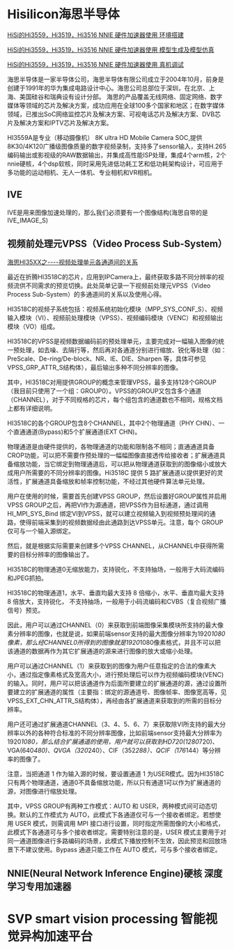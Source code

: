 # Hisilicon海思半导体

[HiSi的Hi3559，Hi3519，Hi3516 NNIE 硬件加速器使用 环境搭建](https://blog.csdn.net/u011728480/article/details/91125581)

[HiSi的Hi3559，Hi3519，Hi3516 NNIE 硬件加速器使用 模型生成及模型仿真](https://blog.csdn.net/u011728480/article/details/91294917)

[HiSi的Hi3559，Hi3519，Hi3516 NNIE 硬件加速器使用 真机调试](https://blog.csdn.net/u011728480/article/details/92069793)

海思半导体是一家半导体公司，海思半导体有限公司成立于2004年10月，前身是创建于1991年的华为集成电路设计中心。海思公司总部位于深圳，在北京、上海、美国硅谷和瑞典设有设计分部。
海思的产品覆盖无线网络、固定网络、数字媒体等领域的芯片及解决方案，成功应用在全球100多个国家和地区；在数字媒体领域，已推出SoC网络监控芯片及解决方案、可视电话芯片及解决方案、DVB芯片及解决方案和IPTV芯片及解决方案。

HI3559A是专业（移动摄像机） 8K ultra HD Mobile Camera SOC,提供8K30/4K120广播级图像质量的数字视频录制，支持多了sensor输入，支持H.265编码输出或影视级的RAW数据输出，并集成高性能ISP处理，集成4个arm核，2个nnie硬核，4个dsp软核，同时采用先进低功耗工艺和低功耗架构设计，可应用于多功能的运动相机、无人一体机、专业相机和VR相机。

## IVE
IVE是用来图像加速处理的，那么我们必须要有一个图像结构(海思自带的是IVE_IMAGE_S)


## 视频前处理元VPSS（Video Process Sub-System）
[海思HI35XX之----视频处理单元各通道间的关系 ](https://www.cnblogs.com/cyyljw/p/6861593.html)

最近在折腾HI3518C的芯片，应用到IPCamera上，最终获取多路不同分辨率的视频流供不同需求的预览切换。此处简单记录一下视频前处理元VPSS（Video Process Sub-System）的多通道间的关系以及使用心得。

HI3518C的视频子系统包括：视频系统初始化模块（MPP_SYS_CONF_S）、视频输入模块（VI）、视频前处理模块（VPSS）、视频编码模块（VENC）和视频输出模块（VO）组成。

HI3518C的VPSS是视频数据编码前的预处理单元，主要完成对一幅输入图像的统一预处理，如去噪、去隔行等，然后再对各通道分别进行缩放、锐化等处理（如：PreScale、De-ring/De-block、NR、IE、DIE、Sharpen 等，具体可参见VPSS_GRP_ATTR_S结构体），最后输出多种不同分辨率的图像。
        
其中，HI3518C对用提供GROUP的概念来管理VPSS，最多支持128个GROUP（我目前只使用了一个组：GROUP0）。VPSS的GROUP又包含多个通道（CHANNEL），对于不同规格的芯片，每个组包含的通道数也不相同，规格文档上都有详细说明。
        
HI3518C的各个GROUP包含8个CHANNEL，其中2个物理通道（PHY CHN）、一个直通通道(Bypass)和5个扩展通道(EXT CHN)。
        
物理通道是由硬件提供的，各物理通道的功能和限制各不相同；直通通道具备CROP功能，可以把不需要作预处理的一幅幅图像直接透传给接收者；扩展通道具备缩放功能，当它绑定到物理通道后，可以把从物理通道获取到的图像缩小或放大成用户所需要的不同分辨率的图像。Hi3518C 提供 5 路扩展通道以提供更好的灵活性，扩展通道具备缩放和帧率控制功能，不经过其他硬件算法单元处理。
        
用户在使用的时候，需要首先创建VPSS GROUP，然后设置好GROUP属性并启用VPSS GROUP之后，再把VI作为源通道，把VPSS作为目标通道，通过调用 HI_MPI_SYS_Bind 绑定VI到VPSS，就可以建立视频输入到视频预处理间的通路，使得前端采集到的视频数据经由此通路到达VPSS单元。注意，每个 GROUP 仅可与一个输入源绑定。
        
然后，就是根据实际需要来创建多个VPSS CHANNEL，从CHANNEL中获得所需要的目标分辨率的图像输出了。
        
HI3518C的物理通道0无缩放能力，支持锐化，不支持抽场，一般用于大码流编码和JPEG抓拍。
        
HI3518C的物理通道1，水平、垂直均最大支持 8 倍缩小，水平、垂直均最大支持 8 倍放大，支持锐化， 不支持抽场，一般用于小码流编码和CVBS（复合视频广播信号）预览。
        
因此，用户可以通过CHANNEL（0）来获取到前端图像采集模块所支持的最大像素分辨率的图像，也就是说，如果前端sensor支持的最大图像分辨率为1920*1080像素，那么经CHANNEL0所得到的图像就是1920*1080像素格式，并且不可以把该通道的数据再作为其它扩展通道的源来进行图像的放大或缩小处理。
        
用户可以通过CHANNEL（1）来获取到的图像为用户任意指定的合法的像素大小，通过指定像素格式及宽高大小，进行预处理后可以作为视频编码模块(VENC)的输入。同时，用户可以把该通道作为后面所要建立的扩展通道的源，通过设置所要建立的扩展通道的属性（主要指：绑定的源通道号、图像帧率、图像宽高等，见VPSS_EXT_CHN_ATTR_S结构体），再经由各扩展通道来获取到的所需的目标分辨率。
        
用户还可通过扩展通道CHANNEL（3、4、5、6、7）来获取除VI所支持的最大分辨率以外的各种符合标准的不同分辨率图像，比如前端sensor支持最大分辨率为1920*1080，那么结合扩展通道的使用，用户就可以获取到HD720(1280*720)、VGA(640*480)、QVGA（320*240）、CIF（352*288）、QCIF（176*144）等分辨率的图像了。
        
注意，当把通道 1 作为输入源的时候，要设置通道 1 为USER模式。因为HI3518C只有两个物理通道，通道0不具备缩放功能，所以只有通道1可以作为扩展通道的源，对图像进行缩放处理。
        
其中，VPSS GROUP有两种工作模式：AUTO 和 USER，两种模式间可动态切换。默认的工作模式为 AUTO，此模式下各通道仅可与一个接收者绑定。若想使用 USER 模式，则需调用 MPI 接口进行设置，同时指定所需图像的大小和格式，此模式下各通道可与多个接收者绑定。需要特别注意的是，USER 模式主要用于对同一通道图像进行多路编码的场景，此模式下播放控制不生效，因此预览和回放场景下不建议使用。Bypass 通道只能工作在 AUTO 模式，可与多个接收者绑定。
        

## NNIE(Neural Network Inference Engine)硬核 深度学习专用加速器




# SVP smart vision processing 智能视觉异构加速平台




